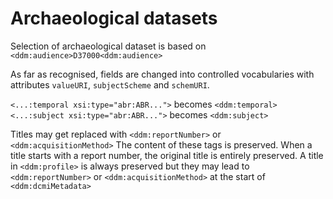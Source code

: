 Archaeological datasets
==============

Selection of archaeological dataset is based on `<ddm:audience>D37000<ddm:audience>`

As far as recognised, fields are changed into controlled vocabularies with attributes
`valueURI`, `subjectScheme` and `schemURI`.

`<...:temporal xsi:type="abr:ABR...">` becomes `<ddm:temporal>`  
`<...:subject xsi:type="abr:ABR...">` becomes `<ddm:subject>`

Titles may get replaced with `<ddm:reportNumber>` or `<ddm:acquisitionMethod>`
The content of these tags is preserved.
When a title starts with a report number, the original title is entirely preserved.
A title in `<ddm:profile>` is always preserved but they may lead to
`<ddm:reportNumber>` or ``<ddm:acquisitionMethod>`` at the start of `<ddm:dcmiMetadata>`
